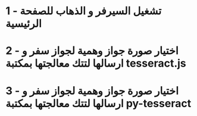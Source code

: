 # 1 - تشغيل السيرفر و الذهاب للصفحة الرئيسية

# 2 - اختيار صورة جواز وهمية لجواز سفر و ارسالها لتتك معالجتها بمكتبة tesseract.js 


# 3 - اختيار صورة جواز وهمية لجواز سفر و ارسالها لتتك معالجتها بمكتبة py-tesseract 
